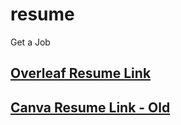 # resume
Get a Job

## [Overleaf Resume Link](https://www.overleaf.com/read/jqbrjwhbgmhx#853edd)

## [Canva Resume Link - Old](https://www.canva.com/design/DAGI4GK87lc/gL9OKTNRiBaU5Dxl4Lf3rg/edit?utm_content=DAGI4GK87lc&utm_campaign=designshare&utm_medium=link2&utm_source=sharebutton) 
